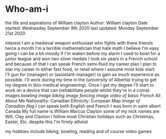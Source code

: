 # Who-am-i
the life and aspirations of William clayton   Author: William clayton    Date started: Wednesday September 9th 2020     last updated: Monday September 21st  2020

interest
  I am a medieval weapon enthusiast who fights with there friends twice a month
  I'm a terrible mathematician that hate math
  I believe I'm easy going
  I can be a bit moody if I'm waken before my alarm
  I used to bowl for a junior league and won two silver medals
  I took six years in a French school and because of that I can speak French semi-fluid
my career plan
  I plan to star my career in either fast food, or retail where I assume most kids start. I'll gun for (manager) or (assistant-manager) to gain as much experience as possible. I'll work during my time in the (university of Alberta) trying to get my degree in (bio-medical engineering). Once I get my degree I'll start to work on a device that can (rehabilitate people whilst they're in a coma).
images
*bowling image* *biking image* *fencing image* *video of basic French*
All About Me
Nationality: Canadian
Ethnicity: European
Map
*image of Canadian flag*
I can speak both English  and French
I was born in saint albert Canada
My full name is William Marcus Clayton
some of my nick names are Will, Clay and Claxton
I follow most Christian holidays such as Christmas, Easter, Etc. despite this I'm firmly atheist

my hobbies include biking, bowling, reading and of course video games
